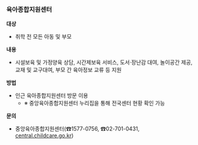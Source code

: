  ### 육아종합지원센터

**대상**
- 취학 전 모든 아동 및 부모

**내용**
- 시설보육 및 가정양육 상담, 시간제보육 서비스, 도서·장난감 대여, 놀이공간 제공, 교재 및 교구대여, 부모 간 육아정보 교류 등 지원

**방법**
- 인근 육아종합지원센터 방문 이용
  - ※ 중앙육아종합지원센터 누리집을 통해 전국센터 현황 확인 가능

**문의**
- 중앙육아종합지원센터(☎1577-0756, ☎02-701-0431, [central.childcare.go.kr](http://central.childcare.go.kr))
